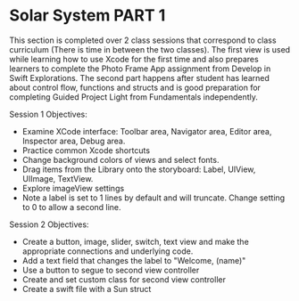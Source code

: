 #  Solar System PART 1

This section is completed over 2 class sessions that correspond to class curriculum (There is time in between the two classes).  The first view is used while learning how to use Xcode for the first time and also prepares learners to complete the Photo Frame App assignment from Develop in Swift Explorations.  The second part happens after student has learned about control flow, functions and structs and is good preparation for completing Guided Project Light from Fundamentals independently. 

Session 1 Objectives:
- Examine XCode interface: Toolbar area, Navigator area, Editor area, Inspector area, Debug area.
- Practice common Xcode shortcuts
- Change background colors of views and select fonts.
- Drag items from the Library onto the storyboard:  Label, UIView, UIImage, TextView.
- Explore imageView settings
- Note a label is set to 1 lines by default and will truncate.  Change setting to 0 to allow a second line.
  
Session 2 Objectives:
- Create a button, image, slider, switch, text view and make the appropriate connections and underlying code.
- Add a text field that changes the label to "Welcome, \(name)"
- Use a button to segue to second view controller
- Create and set custom class for second view controller
- Create a swift file with a Sun struct 
